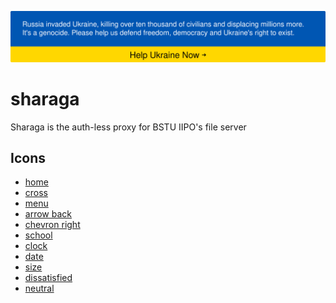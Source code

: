 [![SWUbanner](https://raw.githubusercontent.com/vshymanskyy/StandWithUkraine/main/banner2-direct.svg)](https://stand-with-ukraine.pp.ua)

# sharaga

Sharaga is the auth-less proxy for BSTU IIPO's file server

## Icons

- [home](https://fonts.google.com/icons?selected=Material%20Icons%20Round%3Ahome%3A)
- [cross](https://fonts.google.com/icons?selected=Material%20Icons%20Round%3Aclose%3A)
- [menu](https://fonts.google.com/icons?selected=Material%20Icons%20Round%3Amenu%3A)
- [arrow back](https://fonts.google.com/icons?selected=Material%20Icons%20Round%3Aarrow_back%3A)
- [chevron right](https://fonts.google.com/icons?selected=Material%20Icons%20Round%3Achevron_right%3A)
- [school](https://fonts.google.com/icons?selected=Material%20Icons%20Round%3Aschool%3A)
- [clock](https://fonts.google.com/icons?selected=Material%20Icons%20Round%3Aschedule%3A)
- [date](https://fonts.google.com/icons?selected=Material%20Icons%20Round%3Adate_range%3A)
- [size](https://fonts.google.com/icons?selected=Material%20Icons%20Round%3Astraighten%3A)
- [dissatisfied](https://fonts.google.com/icons?selected=Material%20Icons%20Round%3Asentiment_very_dissatisfied%3A)
- [neutral](https://fonts.google.com/icons?selected=Material%20Icons%20Round%3Asentiment_neutral%3A)
